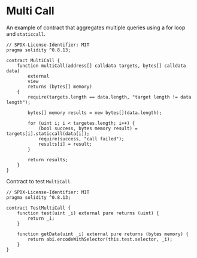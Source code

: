 # Multi Call
An example of contract that aggregates multiple queries using a for loop and `staticcall`.
```
// SPDX-License-Identifier: MIT
pragma solidity ^0.8.13;

contract MultiCall {
	function multiCall(address[] calldata targets, bytes[] calldata data)
		external
		view
		returns (bytes[] memory)
	{
		require(targets.length == data.length, "target length != data length");

		bytes[] memory results = new bytes[](data.length);

		for (uint i; i < targetes.length; i++) {
			(bool success, bytes memory result) = targets[i].staticcall(data[i]);
			require(success, "call failed");
			results[i] = result;
		}

		return results;
	}
}
```
Contract to test `MultiCall`.
```
// SPDX-License-Identifier: MIT
pragma solidity ^0.8.13;

contract TestMultiCall {
	function test(uint _i) external pure returns (uint) {
		return _i;
	}

	function getData(uint _i) external pure returns (bytes memory) {
		return abi.encodeWithSelector(this.test.selector, _i);
	}
}
```